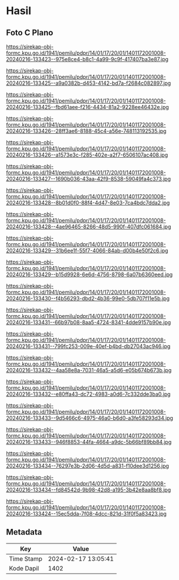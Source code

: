 # Hasil

## Foto C Plano

https://sirekap-obj-formc.kpu.go.id/1941/pemilu/pdpr/14/01/17/20/01/1401172001008-20240216-133423--975e8ce4-b8c1-4a99-9c9f-417407ba3e87.jpg

https://sirekap-obj-formc.kpu.go.id/1941/pemilu/pdpr/14/01/17/20/01/1401172001008-20240216-133425--a9a0382b-d453-4142-bd7a-f2684c082897.jpg

https://sirekap-obj-formc.kpu.go.id/1941/pemilu/pdpr/14/01/17/20/01/1401172001008-20240216-133425--fbd61aee-f216-4434-81a2-9228ee46432e.jpg

https://sirekap-obj-formc.kpu.go.id/1941/pemilu/pdpr/14/01/17/20/01/1401172001008-20240216-133426--28ff3ae6-8188-45c4-a56e-748113192535.jpg

https://sirekap-obj-formc.kpu.go.id/1941/pemilu/pdpr/14/01/17/20/01/1401172001008-20240216-133426--a1573e3c-f285-402e-a2f7-6506107ac408.jpg

https://sirekap-obj-formc.kpu.go.id/1941/pemilu/pdpr/14/01/17/20/01/1401172001008-20240216-133427--1690b036-43aa-42f9-8538-59049fa4c373.jpg

https://sirekap-obj-formc.kpu.go.id/1941/pemilu/pdpr/14/01/17/20/01/1401172001008-20240216-133428--8b01d0f0-88f4-4d47-8e03-7ca4bdc7dda2.jpg

https://sirekap-obj-formc.kpu.go.id/1941/pemilu/pdpr/14/01/17/20/01/1401172001008-20240216-133428--4ae96465-8266-48d5-990f-407dfc061684.jpg

https://sirekap-obj-formc.kpu.go.id/1941/pemilu/pdpr/14/01/17/20/01/1401172001008-20240216-133429--31b6ee1f-55f7-4066-84ab-d00b4e50f2c6.jpg

https://sirekap-obj-formc.kpu.go.id/1941/pemilu/pdpr/14/01/17/20/01/1401172001008-20240216-133429--b15d9928-6e6d-4756-8798-6a07b6360eed.jpg

https://sirekap-obj-formc.kpu.go.id/1941/pemilu/pdpr/14/01/17/20/01/1401172001008-20240216-133430--f4b56293-dbd2-4b36-99e0-5db707f11e5b.jpg

https://sirekap-obj-formc.kpu.go.id/1941/pemilu/pdpr/14/01/17/20/01/1401172001008-20240216-133431--66b97b08-8aa5-4724-8341-4dde9157b90e.jpg

https://sirekap-obj-formc.kpu.go.id/1941/pemilu/pdpr/14/01/17/20/01/1401172001008-20240216-133431--799fc253-009e-40ef-b4bd-db27043ac946.jpg

https://sirekap-obj-formc.kpu.go.id/1941/pemilu/pdpr/14/01/17/20/01/1401172001008-20240216-133432--4aa58e8a-7031-46a5-a5d6-e05b674b673b.jpg

https://sirekap-obj-formc.kpu.go.id/1941/pemilu/pdpr/14/01/17/20/01/1401172001008-20240216-133432--e80ffa43-dc72-4983-a0d6-7c332dde3ba0.jpg

https://sirekap-obj-formc.kpu.go.id/1941/pemilu/pdpr/14/01/17/20/01/1401172001008-20240216-133433--9d5466c6-4975-46a0-b6d0-a3fe58293d34.jpg

https://sirekap-obj-formc.kpu.go.id/1941/pemilu/pdpr/14/01/17/20/01/1401172001008-20240216-133433--946f8853-44fa-4664-a9dc-5b66bf89bb84.jpg

https://sirekap-obj-formc.kpu.go.id/1941/pemilu/pdpr/14/01/17/20/01/1401172001008-20240216-133434--76297e3b-2d06-4d5d-a831-f10dee3d1256.jpg

https://sirekap-obj-formc.kpu.go.id/1941/pemilu/pdpr/14/01/17/20/01/1401172001008-20240216-133434--fd84542d-9b98-42d8-a195-3b42e8aa8bf8.jpg

https://sirekap-obj-formc.kpu.go.id/1941/pemilu/pdpr/14/01/17/20/01/1401172001008-20240216-133424--15ec5dda-7f08-4dcc-821d-31f0f5a83423.jpg


## Metadata

| Key        | Value               |
| ---------- | ------------------- |
| Time Stamp | 2024-02-17 13:05:41 |
| Kode Dapil | 1402                |



